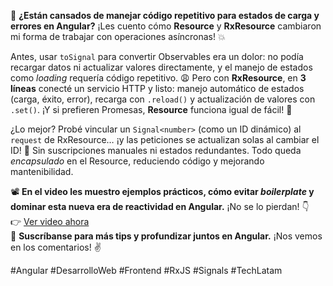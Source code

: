 🔗 **¿Están cansados de manejar código repetitivo para estados de carga y errores en Angular?** ¡Les cuento cómo **Resource** y **RxResource** cambiaron mi forma de trabajar con operaciones asíncronas! 💥  

Antes, usar `toSignal` para convertir Observables era un dolor: no podía recargar datos ni actualizar valores directamente, y el manejo de estados como *loading* requería código repetitivo. 😩 Pero con **RxResource**, en **3 líneas** conecté un servicio HTTP y listo: manejo automático de estados (carga, éxito, error), recarga con `.reload()` y actualización de valores con `.set()`. ¡Y si prefieren Promesas, **Resource** funciona igual de fácil! 🚀  

¿Lo mejor? Probé vincular un `Signal<number>` (como un ID dinámico) al `request` de RxResource… ¡y las peticiones se actualizan solas al cambiar el ID! 🧠 Sin suscripciones manuales ni estados redundantes. Todo queda *encapsulado* en el Resource, reduciendo código y mejorando mantenibilidad.  

📽️ **En el video les muestro ejemplos prácticos, cómo evitar *boilerplate* y dominar esta nueva era de reactividad en Angular.** ¡No se lo pierdan! 👇  
👉 [Ver video ahora](https://youtu.be/9ymdfkqSTuU)  
🔔 **Suscríbanse para más tips y profundizar juntos en Angular.** ¡Nos vemos en los comentarios! ✌️  

#Angular #DesarrolloWeb #Frontend #RxJS #Signals #TechLatam